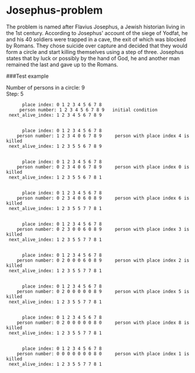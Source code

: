 # Josephus-problem

The problem is named after Flavius Josephus, a Jewish historian living in the 1st century. According to Josephus' account of the siege of Yodfat, he and his 40 soldiers were trapped in a cave, the exit of which was blocked by Romans. They chose suicide over capture and decided that they would form a circle and start killing themselves using a step of three. Josephus states that by luck or possibly by the hand of God, he and another man remained the last and gave up to the Romans.

###Test example

Number of persons in a circle: 9<br>
Step: 5<br>

          place index: 0 1 2 3 4 5 6 7 8 
     	 person number: 1 2 3 4 5 6 7 8 9	initial condition
     next_alive_index: 1 2 3 4 5 6 7 8 9


          place index: 0 1 2 3 4 5 6 7 8
        person number: 1 2 3 4 0 6 7 8 9 	 person with place index 4 is killed
     next_alive_index: 1 2 3 5 5 6 7 8 9 


          place index: 0 1 2 3 4 5 6 7 8 
        person number: 0 2 3 4 0 6 7 8 9 	 person with place index 0 is killed
     next_alive_index: 1 2 3 5 5 6 7 8 1 


          place index: 0 1 2 3 4 5 6 7 8 
        person number: 0 2 3 4 0 6 0 8 9 	 person with place index 6 is killed
     next_alive_index: 1 2 3 5 5 7 7 8 1 


          place index: 0 1 2 3 4 5 6 7 8 
        person number: 0 2 3 0 0 6 0 8 9 	 person with place index 3 is killed
     next_alive_index: 1 2 3 5 5 7 7 8 1 


          place index: 0 1 2 3 4 5 6 7 8 
        person number: 0 2 0 0 0 6 0 8 9 	 person with place index 2 is killed
     next_alive_index: 1 2 3 5 5 7 7 8 1 


          place index: 0 1 2 3 4 5 6 7 8 
        person number: 0 2 0 0 0 0 0 8 9 	 person with place index 5 is killed
     next_alive_index: 1 2 3 5 5 7 7 8 1 


          place index: 0 1 2 3 4 5 6 7 8 
        person number: 0 2 0 0 0 0 0 8 0 	 person with place index 8 is killed
     next_alive_index: 1 2 3 5 5 7 7 8 1 


          place index: 0 1 2 3 4 5 6 7 8 
        person number: 0 0 0 0 0 0 0 8 0 	 person with place index 1 is killed
     next_alive_index: 1 2 3 5 5 7 7 8 1 

